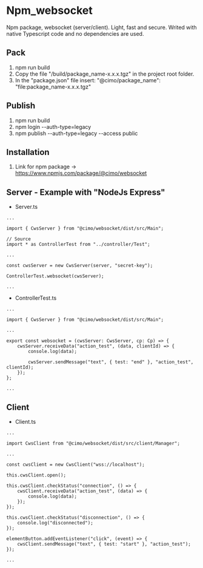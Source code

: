 # Npm_websocket

Npm package, websocket (server/client). Light, fast and secure.
Writed with native Typescript code and no dependencies are used.

## Pack

1. npm run build
2. Copy the file "/build/package_name-x.x.x.tgz" in the project root folder.
3. In the "package.json" file insert: "@cimo/package_name": "file:package_name-x.x.x.tgz"

## Publish

1. npm run build
2. npm login --auth-type=legacy
3. npm publish --auth-type=legacy --access public

## Installation

1. Link for npm package -> https://www.npmjs.com/package/@cimo/websocket

## Server - Example with "NodeJs Express"

-   Server.ts

```
...

import { CwsServer } from "@cimo/websocket/dist/src/Main";

// Source
import * as ControllerTest from "../controller/Test";

...

const cwsServer = new CwsServer(server, "secret-key");

ControllerTest.websocket(cwsServer);

...
```

-   ControllerTest.ts

```
...

import { CwsServer } from "@cimo/websocket/dist/src/Main";

...

export const websocket = (cwsServer: CwsServer, cp: Cp) => {
    cwsServer.receiveData("action_test", (data, clientId) => {
        console.log(data);

        cwsServer.sendMessage("text", { test: "end" }, "action_test", clientId);
    });
};

...
```

## Client

-   Client.ts

```
...

import CwsClient from "@cimo/websocket/dist/src/client/Manager";

...

const cwsClient = new CwsClient("wss://localhost");

this.cwsClient.open();

this.cwsClient.checkStatus("connection", () => {
    cwsClient.receiveData("action_test", (data) => {
        console.log(data);
    });
});

this.cwsClient.checkStatus("disconnection", () => {
    console.log("disconnected");
});

elementButton.addEventListener("click", (event) => {
    cwsClient.sendMessage("text", { test: "start" }, "action_test");
});

...
```
